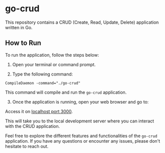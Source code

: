 # go-crud

This repository contains a CRUD (Create, Read, Update, Delete) application written in Go.

## How to Run

To run the application, follow the steps below:

1. Open your terminal or command prompt.

2. Type the following command:

```
CompileDaemon -command="./go-crud"
```


This command will compile and run the `go-crud` application.

3. Once the application is running, open your web browser and go to:

Access it on [localhost port 3000](http://localhost:3000).


This will take you to the local development server where you can interact with the CRUD application.

Feel free to explore the different features and functionalities of the `go-crud` application. If you have any questions or encounter any issues, please don't hesitate to reach out.
